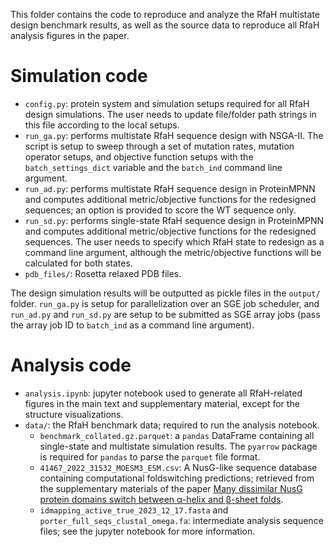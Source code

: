 This folder contains the code to reproduce and analyze the RfaH multistate design benchmark results, as well as the source data to reproduce all RfaH analysis figures in the paper.

# Simulation code

* `config.py`: protein system and simulation setups required for all RfaH design simulations. The user needs to update file/folder path strings in this file according to the local setups.
* `run_ga.py`: performs multistate RfaH sequence design with NSGA-II. The script is setup to sweep through a set of mutation rates, mutation operator setups, and objective function setups with the `batch_settings_dict` variable and the `batch_ind` command line argument.
* `run_ad.py`: performs multistate RfaH sequence design in ProteinMPNN and computes additional metric/objective functions for the redesigned sequences; an option is provided to score the WT sequence only.
* `run_sd.py`: performs single-state RfaH sequence design in ProteinMPNN and computes additional metric/objective functions for the redesigned sequences. The user needs to specify which RfaH state to redesign as a command line argument, although the metric/objective functions will be calculated for both states.
* `pdb_files/`: Rosetta relaxed PDB files.

The design simulation results will be outputted as pickle files in the `output/` folder. `run_ga.py` is setup for parallelization over an SGE job scheduler, and `run_ad.py` and `run_sd.py` are setup to be submitted as SGE array jobs (pass the array job ID to `batch_ind` as a command line argument).

# Analysis code

* `analysis.ipynb`: jupyter notebook used to generate all RfaH-related figures in the main text and supplementary material, except for the structure visualizations.
* `data/`: the RfaH benchmark data; required to run the analysis notebook.
    * `benchmark_collated.gz.parquet`: a `pandas` DataFrame containing all single-state and multistate simulation results. The `pyarrow` package is required for `pandas` to parse the `parquet` file format.
    * `41467_2022_31532_MOESM3_ESM.csv`: A NusG-like sequence database containing computational foldswitching predictions; retrieved from the supplementary materials of the paper [Many dissimilar NusG protein domains switch between α-helix and β-sheet folds](https://www.nature.com/articles/s41467-022-31532-9#Sec26).
    * `idmapping_active_true_2023_12_17.fasta` and `porter_full_seqs_clustal_omega.fa`: intermediate analysis sequence files; see the jupyter notebook for more information.
